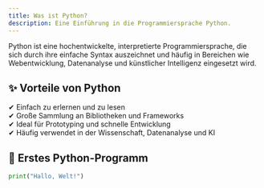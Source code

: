 ```yaml
---
title: Was ist Python?
description: Eine Einführung in die Programmiersprache Python.
---
```


Python ist eine hochentwickelte, interpretierte Programmiersprache, die sich durch ihre einfache Syntax auszeichnet und häufig in Bereichen wie Webentwicklung, Datenanalyse und künstlicher Intelligenz eingesetzt wird.

## ✨ Vorteile von Python
✔ Einfach zu erlernen und zu lesen  
✔ Große Sammlung an Bibliotheken und Frameworks  
✔ Ideal für Prototyping und schnelle Entwicklung  
✔ Häufig verwendet in der Wissenschaft, Datenanalyse und KI

## 📝 Erstes Python-Programm
```py
print("Hallo, Welt!")
```